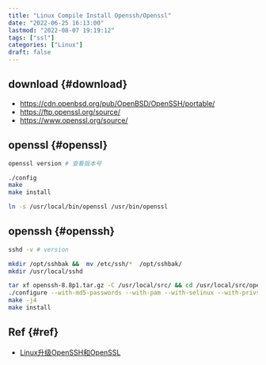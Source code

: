 ```yaml
---
title: "Linux Compile Install Openssh/Openssl"
date: "2022-06-25 16:13:00"
lastmod: "2022-08-07 19:19:12"
tags: ["ssl"]
categories: ["Linux"]
draft: false
---
```


## download {#download}

-   <https://cdn.openbsd.org/pub/OpenBSD/OpenSSH/portable/>
-   <https://ftp.openssl.org/source/>
-   <https://www.openssl.org/source/>


## openssl {#openssl}

```bash
openssl version # 查看版本号

./config
make
make install

ln -s /usr/local/bin/openssl /usr/bin/openssl
```


## openssh {#openssh}

```bash
sshd -v # version

mkdir /opt/sshbak &&  mv /etc/ssh/*  /opt/sshbak/
mkdir /usr/local/sshd

tar xf openssh-8.8p1.tar.gz -C /usr/local/src/ && cd /usr/local/src/openssh-8.8p1/
./configure --with-md5-passwords --with-pam --with-selinux --with-privsep-path=/usr/local/sshd/ --sysconfdir=/etc/ssh
make -j4
make install
```


## Ref {#ref}

-   [Linux升级OpenSSH和OpenSSL](https://cloud.tencent.com/developer/article/1819398)